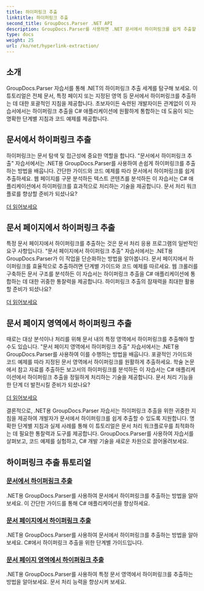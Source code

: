 ```yaml
---
title: 하이퍼링크 추출
linktitle: 하이퍼링크 추출
second_title: GroupDocs.Parser .NET API
description: GroupDocs.Parser를 사용하면 .NET 문서에서 하이퍼링크를 쉽게 추출할 수 있습니다. 하이퍼링크 추출을 위한 단계별 가이드를 통해 C# 애플리케이션을 향상하세요.
type: docs
weight: 25
url: /ko/net/hyperlink-extraction/
---
```

## 소개

GroupDocs.Parser 자습서를 통해 .NET의 하이퍼링크 추출 세계를 탐구해 보세요. 이 튜토리얼은 전체 문서, 특정 페이지 또는 지정된 영역 등 문서에서 하이퍼링크를 추출하는 데 대한 포괄적인 지침을 제공합니다. 초보자이든 숙련된 개발자이든 관계없이 이 자습서에서는 하이퍼링크 추출을 C# 애플리케이션에 원활하게 통합하는 데 도움이 되는 명확한 단계별 지침과 코드 예제를 제공합니다.

## 문서에서 하이퍼링크 추출

하이퍼링크는 문서 탐색 및 접근성에 중요한 역할을 합니다. "문서에서 하이퍼링크 추출" 자습서에서는 .NET용 GroupDocs.Parser를 사용하여 손쉽게 하이퍼링크를 추출하는 방법을 배웁니다. 간단한 가이드와 코드 예제를 따라 문서에서 하이퍼링크를 쉽게 추출하세요. 웹 페이지를 구문 분석하든 텍스트 콘텐츠를 분석하든 이 자습서는 C# 애플리케이션에서 하이퍼링크를 효과적으로 처리하는 기술을 제공합니다. 문서 처리 워크플로를 향상할 준비가 되셨나요?

[더 읽어보세요](./extract-hyperlinks-from-document/)

## 문서 페이지에서 하이퍼링크 추출

특정 문서 페이지에서 하이퍼링크를 추출하는 것은 문서 처리 응용 프로그램의 일반적인 요구 사항입니다. "문서 페이지에서 하이퍼링크 추출" 자습서에서는 .NET용 GroupDocs.Parser가 이 작업을 단순화하는 방법을 알아봅니다. 문서 페이지에서 하이퍼링크를 효율적으로 추출하려면 단계별 가이드와 코드 예제를 따르세요. 웹 크롤러를 구축하든 문서 구조를 분석하든 이 자습서는 하이퍼링크 추출을 C# 애플리케이션에 통합하는 데 대한 귀중한 통찰력을 제공합니다. 하이퍼링크 추출의 잠재력을 최대한 활용할 준비가 되셨나요?

[더 읽어보세요](./extract-hyperlinks-from-document-page/)

## 문서 페이지 영역에서 하이퍼링크 추출

때로는 대상 분석이나 처리를 위해 문서 내의 특정 영역에서 하이퍼링크를 추출해야 할 수도 있습니다. "문서 페이지 영역에서 하이퍼링크 추출" 자습서에서는 .NET용 GroupDocs.Parser를 사용하여 이를 수행하는 방법을 배웁니다. 포괄적인 가이드와 코드 예제를 따라 지정된 문서 영역에서 하이퍼링크를 원활하게 추출하세요. 학술 논문에서 참고 자료를 추출하든 보고서의 하이퍼링크를 분석하든 이 자습서는 C# 애플리케이션에서 하이퍼링크 추출을 정밀하게 처리하는 기술을 제공합니다. 문서 처리 기능을 한 단계 더 발전시킬 준비가 되셨나요?

[더 읽어보세요](./extract-hyperlinks-from-document-page-area/)

결론적으로, .NET용 GroupDocs.Parser 자습서는 하이퍼링크 추출을 위한 귀중한 지침을 제공하여 개발자가 문서에서 하이퍼링크를 쉽게 추출할 수 있도록 지원합니다. 명확한 단계별 지침과 실제 사례를 통해 이 튜토리얼은 문서 처리 워크플로우를 최적화하는 데 필요한 통찰력과 도구를 제공합니다. GroupDocs.Parser를 사용하여 자습서를 살펴보고, 코드 예제를 실험하고, C# 개발 기술을 새로운 차원으로 끌어올려보세요.
## 하이퍼링크 추출 튜토리얼
### [문서에서 하이퍼링크 추출](./extract-hyperlinks-from-document/)
.NET용 GroupDocs.Parser를 사용하여 문서에서 하이퍼링크를 추출하는 방법을 알아보세요. 이 간단한 가이드를 통해 C# 애플리케이션을 향상하세요.
### [문서 페이지에서 하이퍼링크 추출](./extract-hyperlinks-from-document-page/)
.NET용 GroupDocs.Parser를 사용하여 문서에서 하이퍼링크를 추출하는 방법을 알아보세요. C#에서 하이퍼링크 추출을 위한 단계별 가이드입니다.
### [문서 페이지 영역에서 하이퍼링크 추출](./extract-hyperlinks-from-document-page-area/)
.NET용 GroupDocs.Parser를 사용하여 특정 문서 영역에서 하이퍼링크를 추출하는 방법을 알아보세요. 문서 처리 능력을 향상시켜 보세요.